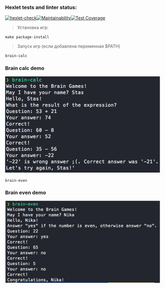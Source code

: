 ### Hexlet tests and linter status:
[![hexlet-check](https://github.com/omnidark/python-project-lvl1/actions/workflows/hexlet-check.yml/badge.svg?branch=main)](https://github.com/omnidark/python-project-lvl1/actions/workflows/hexlet-check.yml)[![Maintainability](https://api.codeclimate.com/v1/badges/43c6785032570b37691e/maintainability)](https://codeclimate.com/github/omnidark/python-project-lvl1/maintainability)[![Test Coverage](https://api.codeclimate.com/v1/badges/43c6785032570b37691e/test_coverage)](https://codeclimate.com/github/omnidark/python-project-lvl1/test_coverage)

> Установка игр:

```
make package-install
```

> Запуск игр (если добавлена переменная $PATH)

```
brain-calc
```
### Brain calc demo

![image info](./images/brain-calc.png)

```
brain-even
```

### Brain even demo

![image info](./images/brain-even.png)